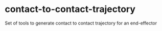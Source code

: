 # contact-to-contact-trajectory
Set of tools to generate contact to contact trajectory for an end-effector 
